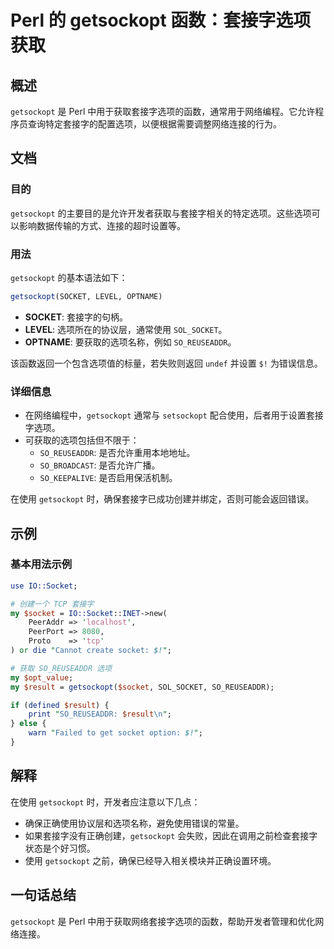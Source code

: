 <!--
Meta Description: # Perl 的 getsockopt 函数：套接字选项获取 ## 概述 `getsockopt` 是 Perl 中用于获取套接字选项的函数，通常用于网络编程。它允许程序员查询特定套接字的配置选项，以便根据需要调整网络连接的行为。 ## 文档 ### 目的 `getsockopt` 的主要目的是允许...
Meta Keywords: getsockopt, socket, perl, so_reuseaddr, result
-->

# Perl 的 getsockopt 函数：套接字选项获取

## 概述
`getsockopt` 是 Perl 中用于获取套接字选项的函数，通常用于网络编程。它允许程序员查询特定套接字的配置选项，以便根据需要调整网络连接的行为。

## 文档

### 目的
`getsockopt` 的主要目的是允许开发者获取与套接字相关的特定选项。这些选项可以影响数据传输的方式、连接的超时设置等。

### 用法
`getsockopt` 的基本语法如下：

```perl
getsockopt(SOCKET, LEVEL, OPTNAME)
```

- **SOCKET**: 套接字的句柄。
- **LEVEL**: 选项所在的协议层，通常使用 `SOL_SOCKET`。
- **OPTNAME**: 要获取的选项名称，例如 `SO_REUSEADDR`。

该函数返回一个包含选项值的标量，若失败则返回 `undef` 并设置 `$!` 为错误信息。

### 详细信息
- 在网络编程中，`getsockopt` 通常与 `setsockopt` 配合使用，后者用于设置套接字选项。
- 可获取的选项包括但不限于：
  - `SO_REUSEADDR`: 是否允许重用本地地址。
  - `SO_BROADCAST`: 是否允许广播。
  - `SO_KEEPALIVE`: 是否启用保活机制。

在使用 `getsockopt` 时，确保套接字已成功创建并绑定，否则可能会返回错误。

## 示例

### 基本用法示例

```perl
use IO::Socket;

# 创建一个 TCP 套接字
my $socket = IO::Socket::INET->new(
    PeerAddr => 'localhost',
    PeerPort => 8080,
    Proto    => 'tcp'
) or die "Cannot create socket: $!";

# 获取 SO_REUSEADDR 选项
my $opt_value;
my $result = getsockopt($socket, SOL_SOCKET, SO_REUSEADDR);

if (defined $result) {
    print "SO_REUSEADDR: $result\n";
} else {
    warn "Failed to get socket option: $!";
}
```

## 解释
在使用 `getsockopt` 时，开发者应注意以下几点：

- 确保正确使用协议层和选项名称，避免使用错误的常量。
- 如果套接字没有正确创建，`getsockopt` 会失败，因此在调用之前检查套接字状态是个好习惯。
- 使用 `getsockopt` 之前，确保已经导入相关模块并正确设置环境。

## 一句话总结
`getsockopt` 是 Perl 中用于获取网络套接字选项的函数，帮助开发者管理和优化网络连接。